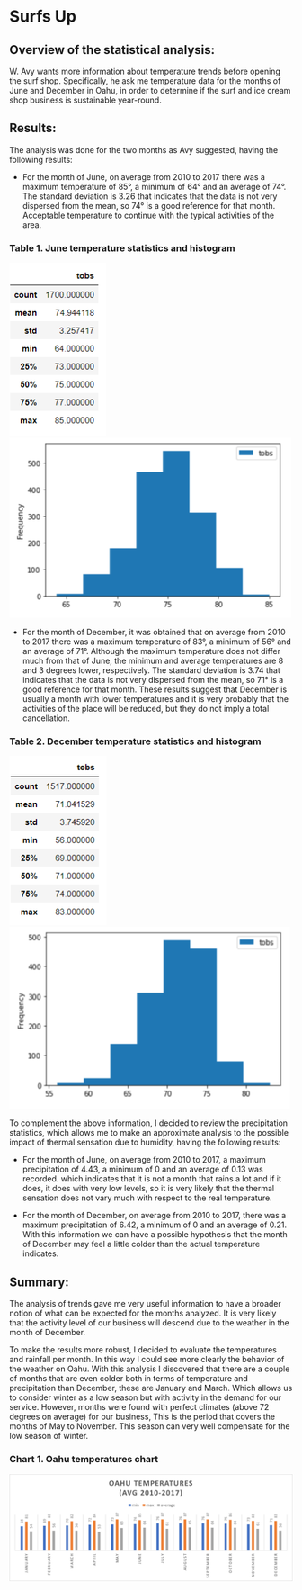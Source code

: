 # Surfs Up

## Overview of the statistical analysis:
W. Avy wants more information about temperature trends before opening the surf shop.
Specifically, he ask me temperature data for the months of June and December in Oahu, in order to determine if the surf and ice cream shop business is sustainable year-round.

## Results:

The analysis was done for the two months as Avy suggested, having the following results:

* For the month of June, on average from 2010 to 2017 there was a maximum temperature of 85°, a minimum of 64° and an average of 74°.
The standard deviation is 3.26 that indicates that the data is not very dispersed from the mean, so 74° is a good reference for that month.
Acceptable temperature to continue with the typical activities of the area.

### Table 1. June temperature statistics and histogram

![June statistics](https://github.com/LAURYMEOW/surfs_up/blob/main/June%20Statistics.png)
![June statistics](https://github.com/LAURYMEOW/surfs_up/blob/main/June%20hist.png)

* For the month of December, it was obtained that on average from 2010 to 2017 there was a maximum temperature of 83°, a minimum of 56° and an average of 71°.
Although the maximum temperature does not differ much from that of June, the minimum and average temperatures are 8 and 3 degrees lower, respectively.
The standard deviation is 3.74 that indicates that the data is not very dispersed from the mean, so 71° is a good reference for that month.
These results suggest that December is usually a month with lower temperatures and it is very probably that the activities of the place will be reduced, but they do not imply a total cancellation.

### Table 2. December temperature statistics and histogram

![December statistics](https://github.com/LAURYMEOW/surfs_up/blob/main/December%20Statistics.png)
![December statistics](https://github.com/LAURYMEOW/surfs_up/blob/main/December%20hist.png)

To complement the above information, I decided to review the precipitation statistics, which allows me to make an approximate analysis to the possible impact of thermal sensation due to humidity, having the following results:

* For the month of June, on average from 2010 to 2017, a maximum precipitation of 4.43, a minimum of 0 and an average of 0.13 was recorded.
which indicates that it is not a month that rains a lot and if it does, it does with very low levels, so it is very likely that the thermal sensation does not vary much with respect to the real temperature.

* For the month of December, on average from 2010 to 2017, there was a maximum precipitation of 6.42, a minimum of 0 and an average of 0.21.
With this information we can have a possible hypothesis that the month of December may feel a little colder than the actual temperature indicates.

## Summary:

The analysis of trends gave me very useful information to have a broader notion of what can be expected for the months analyzed.
It is very likely that the activity level of our business will descend due to the weather in the month of December.

To make the results more robust, I decided to evaluate the temperatures and rainfall per month. In this way I could see more clearly the behavior of the weather on Oahu.
With this analysis I discovered that there are a couple of months that are even colder both in terms of temperature and precipitation than December, these are January and March.
Which allows us to consider winter as a low season but with activity in the demand for our service. However, months were found with perfect climates (above 72 degrees on average) for our business,
This is the period that covers the months of May to November. This season can very well compensate for the low season of winter.

### Chart 1. Oahu temperatures chart

![Oahu temperatures](https://github.com/LAURYMEOW/surfs_up/blob/main/Oahu%20temperatures%20chart.png)
